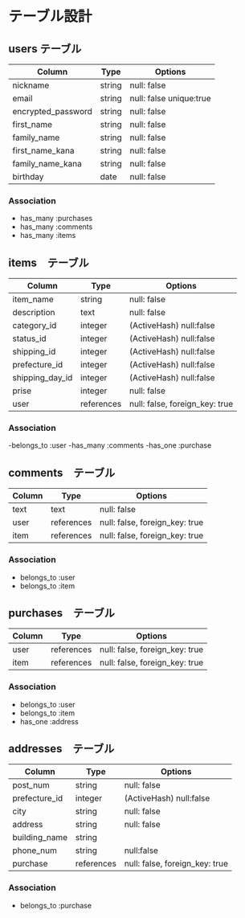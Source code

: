 # テーブル設計

## users テーブル
| Column             | Type         | Options                   |
| ------------------ | ------------ | ------------------------- |
| nickname           | string       | null: false               |
| email              | string       | null: false unique:true   |
| encrypted_password | string       | null: false               |
| first_name         | string       | null: false               |
| family_name        | string       | null: false               |
| first_name_kana    | string       | null: false               |
| family_name_kana   | string       | null: false               |
| birthday           | date         | null: false               |

### Association
- has_many :purchases
- has_many :comments
- has_many :items

## items　テーブル
| Column           | Type          | Options                                     |
| ---------------- | ------------- | ------------------------------------------- |
| item_name        | string        | null: false                                 |
| description      | text          | null: false                                 |
| category_id      | integer       | (ActiveHash) null:false                     |
| status_id        | integer       | (ActiveHash) null:false                     |
| shipping_id      | integer       | (ActiveHash) null:false                     |
| prefecture_id    | integer       | (ActiveHash) null:false                     |
| shipping_day_id  | integer       | (ActiveHash) null:false                     |
| prise            | integer       | null: false                                 |
| user             | references    | null: false, foreign_key: true              |

### Association
-belongs_to :user
-has_many   :comments
-has_one    :purchase

## comments　テーブル
| Column       | Type         | Options                         |
| ------------ | ------------ | ------------------------------- |
| text         | text         | null: false                     |
| user         | references   | null: false, foreign_key: true  |
| item         | references   | null: false, foreign_key: true  |

### Association
- belongs_to :user
- belongs_to :item

## purchases　テーブル
| Column       | Type         | Options                         |
| ------------ | ------------ | ------------------------------- |
| user         | references   | null: false, foreign_key: true  |
| item         | references   | null: false, foreign_key: true  |

### Association
- belongs_to :user
- belongs_to :item
- has_one    :address

## addresses　テーブル
| Column           | Type          | Options                                     |
| ---------------- | ------------- | ------------------------------------------- |
| post_num         | string        | null: false                                 |
| prefecture_id    | integer       | (ActiveHash) null:false                     |
| city             | string        | null: false                                 |
| address          | string        | null: false                                 |
| building_name    | string        |                                             |
| phone_num        | string        | null:false                                  |
| purchase         | references    | null: false, foreign_key: true              |

### Association
- belongs_to :purchase
